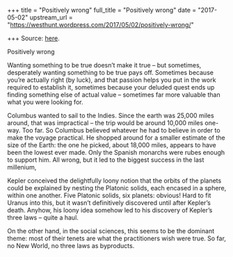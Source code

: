 +++
title = "Positively wrong"
full_title = "Positively wrong"
date = "2017-05-02"
upstream_url = "https://westhunt.wordpress.com/2017/05/02/positively-wrong/"

+++
Source: [here](https://westhunt.wordpress.com/2017/05/02/positively-wrong/).

Positively wrong

Wanting something to be true doesn’t make it true – but sometimes,
desperately wanting something to be true pays off. Sometimes because
you’re actually right (by luck), and that passion helps you put in the
work required to establish it, sometimes because your deluded quest ends
up finding something else of actual value – sometimes far more valuable
than what you were looking for.

Columbus wanted to sail to the Indies. Since the earth was 25,000 miles
around, that was impractical – the trip would be around 10,000 miles
one-way. Too far. So Columbus believed whatever he had to believe in
order to make the voyage practical. He shopped around for a smaller
estimate of the size of the Earth: the one he picked, about 18,000
miles, appears to have been the lowest ever made. Only the Spanish
monarchs were rubes enough to support him. All wrong, but it led to the
biggest success in the last millenium,

Kepler conceived the delightfully loony notion that the orbits of the
planets could be explained by nesting the Platonic solids, each encased
in a sphere, within one another. Five Platonic solids, six planets:
obvious! Hard to fit Uranus into this, but it wasn’t definitively
discovered until after Kepler’s death. Anyhow, his loony idea somehow
led to his discovery of Kepler’s three laws – quite a haul.

On the other hand, in the social sciences, this seems to be the dominant
theme: most of their tenets are what the practitioners wish were true.
So far, no New World, no three laws as byproducts.

